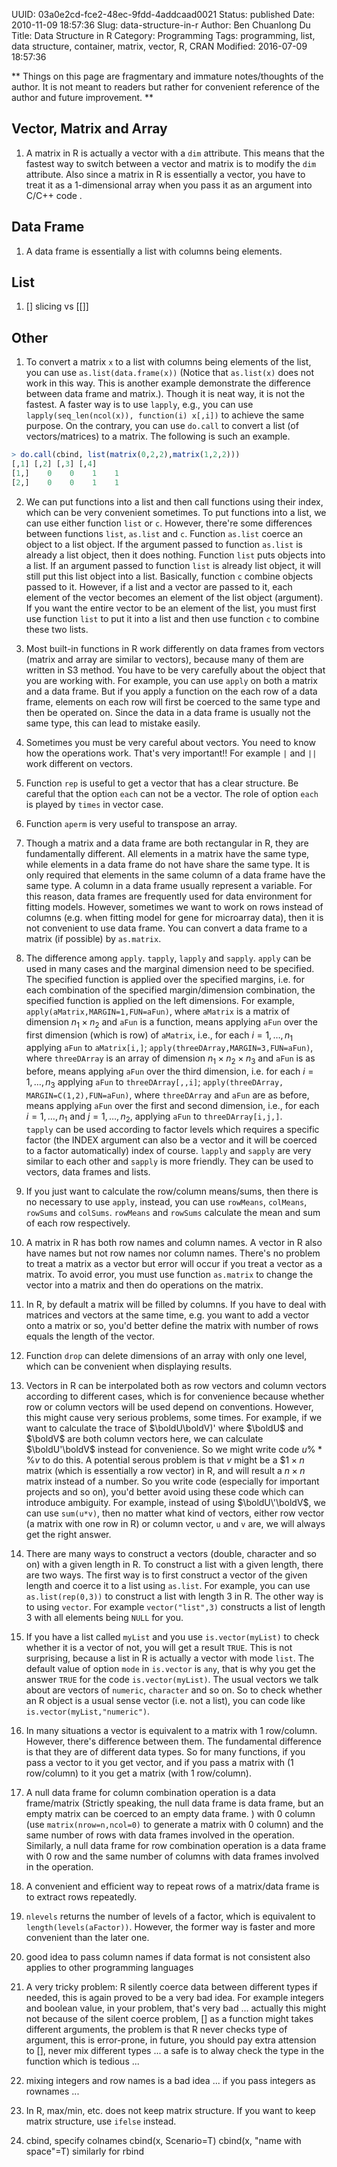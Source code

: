UUID: 03a0e2cd-fce2-48ec-9fdd-4addcaad0021
Status: published
Date: 2010-11-09 18:57:36
Slug: data-structure-in-r
Author: Ben Chuanlong Du
Title: Data Structure in R
Category: Programming
Tags: programming, list, data structure, container, matrix, vector, R, CRAN
Modified: 2016-07-09 18:57:36

**
Things on this page are fragmentary and immature notes/thoughts of the author. 
It is not meant to readers but rather for convenient reference of the author and future improvement.
**
 
## Vector, Matrix and Array

1. A matrix in R is actually a vector with a `dim` attribute. 
This means that the fastest way to switch between a vector and matrix 
is to modify the `dim` attribute. 
Also since a matrix in R is essentially a vector, 
you have to treat it as a 1-dimensional array 
when you pass it as an argument into C/C++ code .

## Data Frame

1. A data frame is essentially a list with columns being elements.

## List

1. [] slicing vs [[]] 

## Other

1. To convert a matrix `x` to a list with columns being elements of the list, 
you can use `as.list(data.frame(x))` 
(Notice that `as.list(x)` does not work in this way. 
This is another example demonstrate the difference between data frame and matrix.). 
Though it is neat way, 
it is not the fastest. 
A faster way is to use `lapply`, 
e.g., you can use `lapply(seq_len(ncol(x)), function(i) x[,i])` to achieve the same purpose.
On the contrary, 
you can use `do.call` to convert a list (of vectors/matrices) to a matrix. 
The following is such an example.
```R
> do.call(cbind, list(matrix(0,2,2),matrix(1,2,2)))
[,1] [,2] [,3] [,4]
[1,]    0    0    1    1
[2,]    0    0    1    1
```

2. We can put functions into a list and then call functions 
using their index, 
which can be very convenient sometimes. 
To put functions into a list, 
we can use either function `list` or `c`. 
However, 
there're some differences between functions `list`, `as.list` and `c`.
Function `as.list` coerce an object to a list object. 
If the argument passed to function `as.list` is already a list object, 
then it does nothing. 
Function `list` puts objects into a list. 
If an argument passed to function `list` is already list object, 
it will still put this list object into a list. 
Basically, function `c` combine objects passed to it. 
However, if a list and a vector are passed to it, 
each element of the vector becomes an element of the list object (argument). 
If you want the entire vector to be an element of the list, 
you must first use function `list` to put it 
into a list and then use function `c` to combine these two lists.

3. Most built-in functions in R work differently on data frames 
from vectors (matrix and array are similar to vectors), 
because many of them are written in S3 method. 
You have to be very carefully about the object that you are working with. 
For example, 
you can use `apply` on both a matrix and a data frame. 
But if you apply a function on the each row of a data frame, 
elements on each row will first be coerced to the same type and then be operated on. 
Since the data in a data frame is usually not the same type, 
this can lead to mistake easily.

4. Sometimes you must be very careful about vectors. 
You need to know how the operations work. 
That's very important!! 
For example `|` and `||` work different on vectors.

5. Function `rep` is useful to get a vector that has a clear structure.
Be careful that the option `each` can not be a vector. 
The role of option `each` is played by `times` in vector case.

6. Function `aperm` is very useful to transpose an array.

7. Though a matrix and a data frame are both rectangular in R, 
they are fundamentally different. 
All elements in a matrix have the same type, 
while elements in a data frame do not have share the same type.
It is only required that elements in the same column of a data frame have the same type. 
A column in a data frame usually represent a variable. 
For this reason, 
data frames are frequently used for data environment for fitting models. 
However, sometimes we want to work on rows instead of columns 
(e.g. when fitting model for gene for microarray data), 
then it is not convenient to use data frame. 
You can convert a data frame to a matrix (if possible) by `as.matrix`.

8. The difference among `apply`. `tapply`, `lapply` and `sapply`.
`apply` can be used in many cases and the marginal dimension need to be specified. 
The specified function is applied over the specified margins, 
i.e. for each combination of the specified margin/dimension combination, 
the specified function is applied on the left dimensions. 
For example, `apply(aMatrix,MARGIN=1,FUN=aFun)`, 
where `aMatrix` is a matrix of dimension $n_1\times n_2$ 
and `aFun` is a function, 
means applying `aFun` over the first dimension (which is row) of `aMatrix`, 
i.e., for each $i=1,\ldots,n_1$ applying `aFun` to `aMatrix[i,]`;
`apply(threeDArray,MARGIN=3,FUN=aFun)`, 
where `threeDArray` is an array of dimension $n_1\times n_2\times n_3$ 
and `aFun` is as before, 
means applying `aFun` over the third dimension, 
i.e. for each $i=1, \ldots,n_3$ applying `aFun` to `threeDArray[,,i]`;
`apply(threeDArray, MARGIN=C(1,2),FUN=aFun)`, 
where `threeDArray` and `aFun` are as before, 
means applying `aFun` over the first and second dimension, 
i.e., for each $i=1,\ldots,n_1$ and $j=1,\ldots,n_2$, 
applying `aFun` to `threeDArray[i,j,]`.  
`tapply` can be used according to factor levels 
which requires a specific factor 
(the INDEX argument can also be a vector and it will be coerced to a factor automatically) index of course. 
`lapply` and `sapply` are very similar to each other and `sapply` is more friendly. 
They can be used to vectors, data frames and lists.

9. If you just want to calculate the row/column means/sums, 
then there is no necessary to use `apply`, 
instead, 
you can use `rowMeans`, `colMeans`, `rowSums` and `colSums`. 
`rowMeans` and `rowSums` calculate the mean and sum of each row respectively.

10. A matrix in R has both row names and column names. 
A vector in R also have names but not row names nor column names. 
There's no problem to treat a matrix as a vector but error will occur 
if you treat a vector as a matrix. 
To avoid error, 
you must use function `as.matrix` to change the vector into a matrix 
and then do operations on the matrix.

11. In R, by default a matrix will be filled by columns. 
If you have to deal with matrices and vectors at the same time, 
e.g. you want to add a vector onto a matrix or so, 
you'd better define the matrix with number of rows equals the length of the vector.

12. Function `drop` can delete dimensions of an array with only one level, 
which can be convenient when displaying results.

13. Vectors in R can be interpolated both as row vectors and column vectors according to different cases, 
which is for convenience
because whether row or column vectors will be used depend on
conventions. 
However, 
this might cause very serious problems, some times. 
For example, 
if we want to calculate the trace of $\boldU\boldV\)' 
where $\boldU$ and $\boldV$ are both column vectors here, 
we can calculate $\boldU'\boldV$ instead for convenience. 
So we might write code $u\%*\%v$ to do this. 
A potential serous problem is that $v$ might be a $$1\times n$ matrix
(which is essentially a row vector) in R, 
and will result a $n\times n$ matrix instead of a number. 
So you write code
(especially for important projects and so on), 
you'd better avoid using these code which can introduce ambiguity. 
For example, 
instead of using $\boldU\'\boldV$, 
we can use `sum(u*v)`, 
then no matter what kind of vectors, 
either row vector (a matrix with one row in R) or column vector, 
`u` and `v` are, 
we will always get the right answer.

14. There are many ways to construct a vectors 
(double, character and so on) with a given length in R. 
To construct a list with a given length, 
there are two ways. 
The first way is to first construct a vector of the given length 
and coerce it to a list using `as.list`.
For example, 
you can use `as.list(rep(0,3))` to construct a list with length 3 in R. 
The other way is to using `vector`. 
For example `vector("list",3)` constructs a list of length 3 
with all elements being `NULL` for you.

15. If you have a list called `myList` 
and you use `is.vector(myList)` to check whether it is a vector of not, 
you will get a result `TRUE`.
This is not surprising, 
because a list in R is actually a vector with mode `list`. 
The default value of option `mode` in `is.vector` is `any`, 
that is why you get the answer `TRUE` for the code `is.vector(myList)`. 
The usual vectors we talk about are vectors of `numeric`, `character` and so on. 
So to check whether an R object is a usual sense vector (i.e. not a list), 
you can code like `is.vector(myList,"numeric")`.

16. In many situations a vector is equivalent to a matrix with 1 row/column. 
However, there's difference between them. 
The fundamental difference is that they are of different data types. 
So for many functions, 
if you pass a vector to it you get vector, 
and if you pass a matrix with (1 row/column) to it you get a matrix (with 1 row/column).

17. A null data frame for column combination operation 
is a data frame/matrix 
(Strictly speaking, 
the null data frame is data frame, 
but an empty matrix can be coerced to an empty data frame.
) with 0 column 
(use `matrix(nrow=n,ncol=0)` 
to generate a matrix with 0 column) 
and the same number of rows with data frames involved in the operation. 
Similarly, 
a null data frame for row combination operation is a data frame 
with 0 row and the same number of columns 
with data frames involved in the operation.

18. A convenient and efficient way to repeat rows of a matrix/data frame is to extract rows repeatedly.

19. `nlevels` returns the number of levels of a factor, 
which is equivalent to `length(levels(aFactor))`. 
However, 
the former way is faster and more convenient than the later one.


27. good idea to pass column names if data format is not consistent
also applies to other programming languages

5. A very tricky problem: R silently coerce data between different types if needed, 
this is again proved to be a very bad idea. 
For example integers and boolean value, in your problem, that's very bad ...
actually this might not because of the silent coerce problem, 
[] as a function might takes different arguments, the problem is that R never checks type of argument,
this is error-prone,
in future, you should pay extra attension to [], never mix different types ... 
a safe is to alway check the type in the function which is tedious ...

22. mixing integers and row names is a bad idea ...
if you pass integers as rownames ...


1. In R, max/min, etc. does not keep matrix structure.
If you want to keep matrix structure, use `ifelse` instead.

2. cbind, specify colnames
cbind(x, Scenario=T)
cbind(x, "name with space"=T)
similarly for rbind

